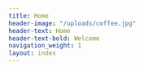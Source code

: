 ```yaml
---
title: Home
header-image: "/uploads/coffee.jpg"
header-text: Home
header-text-bold: Welcome
navigation_weight: 1
layout: index
---
```


